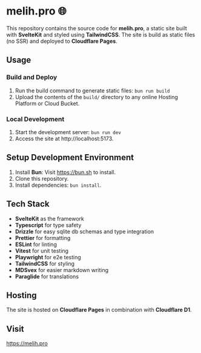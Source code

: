# melih.pro 🌐  

This repository contains the source code for **melih.pro**, a static site built with **SvelteKit** and styled using **TailwindCSS**. The site is  build as static files (no SSR) and deployed to **Cloudflare Pages**.  

## Usage  
### Build and Deploy  
1. Run the build command to generate static files: `bun run build`  
2. Upload the contents of the `build/` directory to any online Hosting Platform or Cloud Bucket.  

### Local Development  
1. Start the development server: `bun run dev`  
2. Access the site at http://localhost:5173.  

## Setup Development Environment  
1. Install **Bun**: Visit https://bun.sh to install.  
2. Clone this repository.
3. Install dependencies: `bun install`.

## Tech Stack  
- **SvelteKit** as the framework
- **Typescript** for type safety
- **Drizzle** for easy sqlite db schemas and type integration
- **Prettier** for formatting
- **ESLint** for linting
- **Vitest** for unit testing
- **Playwright** for e2e testing
- **TailwindCSS** for styling
- **MDSvex** for easier markdown writing
- **Paraglide** for translations

## Hosting  
The site is hosted on **Cloudflare Pages** in combination with **Cloudflare D1**.

## Visit  
https://melih.pro  
